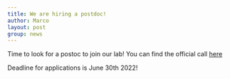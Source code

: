 ```yaml
---
title: We are hiring a postdoc!
author: Marco
layout: post
group: news
---
```

Time to look for a postoc to join our lab! You can find the official call <a href="https://gulbenkian.pt/ciencia/wp-content/uploads/sites/47/2022/05/Call-Fellowship-Internal_MF-1.pdf" alt = "Official call" target="_blank"> here </a>

Deadline for applications is June 30th 2022!